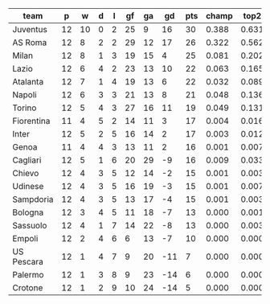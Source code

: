 |    team    | p  | w  | d | l | gf | ga | gd  | pts | champ | top2  | top3  | top4  |  5-7  | bot4  | bot3  | bot2  |
|------------|----|----|---|---|----|----|-----|-----|-------|-------|-------|-------|-------|-------|-------|-------|
| Juventus   | 12 | 10 | 0 | 2 | 25 |  9 |  16 |  30 | 0.388 | 0.631 | 0.776 | 0.859 | 0.110 | 0.000 | 0.000 | 0.000|
| AS Roma    | 12 |  8 | 2 | 2 | 29 | 12 |  17 |  26 | 0.322 | 0.562 | 0.718 | 0.818 | 0.135 | 0.000 | 0.000 | 0.000|
| Milan      | 12 |  8 | 1 | 3 | 19 | 15 |   4 |  25 | 0.081 | 0.202 | 0.341 | 0.486 | 0.302 | 0.002 | 0.000 | 0.000|
| Lazio      | 12 |  6 | 4 | 2 | 23 | 13 |  10 |  22 | 0.063 | 0.165 | 0.290 | 0.423 | 0.321 | 0.003 | 0.001 | 0.000|
| Atalanta   | 12 |  7 | 1 | 4 | 19 | 13 |   6 |  22 | 0.032 | 0.089 | 0.170 | 0.266 | 0.328 | 0.007 | 0.002 | 0.000|
| Napoli     | 12 |  6 | 3 | 3 | 21 | 13 |   8 |  21 | 0.048 | 0.136 | 0.258 | 0.379 | 0.327 | 0.003 | 0.001 | 0.000|
| Torino     | 12 |  5 | 4 | 3 | 27 | 16 |  11 |  19 | 0.049 | 0.131 | 0.243 | 0.369 | 0.334 | 0.003 | 0.001 | 0.001|
| Fiorentina | 11 |  4 | 5 | 2 | 14 | 11 |   3 |  17 | 0.004 | 0.016 | 0.037 | 0.068 | 0.179 | 0.058 | 0.030 | 0.012|
| Inter      | 12 |  5 | 2 | 5 | 16 | 14 |   2 |  17 | 0.003 | 0.012 | 0.033 | 0.064 | 0.183 | 0.049 | 0.024 | 0.009|
| Genoa      | 11 |  4 | 4 | 3 | 13 | 11 |   2 |  16 | 0.001 | 0.007 | 0.019 | 0.041 | 0.130 | 0.088 | 0.044 | 0.018|
| Cagliari   | 12 |  5 | 1 | 6 | 20 | 29 |  -9 |  16 | 0.009 | 0.033 | 0.068 | 0.128 | 0.252 | 0.030 | 0.014 | 0.005|
| Chievo     | 12 |  4 | 3 | 5 | 12 | 14 |  -2 |  15 | 0.001 | 0.003 | 0.007 | 0.015 | 0.072 | 0.166 | 0.094 | 0.042|
| Udinese    | 12 |  4 | 3 | 5 | 16 | 19 |  -3 |  15 | 0.001 | 0.007 | 0.019 | 0.038 | 0.123 | 0.088 | 0.046 | 0.021|
| Sampdoria  | 12 |  4 | 3 | 5 | 13 | 17 |  -4 |  15 | 0.001 | 0.003 | 0.011 | 0.026 | 0.089 | 0.137 | 0.075 | 0.033|
| Bologna    | 12 |  3 | 4 | 5 | 11 | 18 |  -7 |  13 | 0.000 | 0.001 | 0.003 | 0.008 | 0.041 | 0.279 | 0.174 | 0.091|
| Sassuolo   | 12 |  4 | 1 | 7 | 14 | 22 |  -8 |  13 | 0.000 | 0.003 | 0.007 | 0.013 | 0.061 | 0.202 | 0.119 | 0.057|
| Empoli     | 12 |  2 | 4 | 6 |  6 | 13 |  -7 |  10 | 0.000 | 0.000 | 0.000 | 0.001 | 0.008 | 0.608 | 0.457 | 0.294|
| US Pescara | 12 |  1 | 4 | 7 |  9 | 20 | -11 |   7 | 0.000 | 0.000 | 0.000 | 0.000 | 0.002 | 0.731 | 0.605 | 0.431|
| Palermo    | 12 |  1 | 3 | 8 |  9 | 23 | -14 |   6 | 0.000 | 0.000 | 0.000 | 0.000 | 0.002 | 0.760 | 0.638 | 0.476|
| Crotone    | 12 |  1 | 2 | 9 | 10 | 24 | -14 |   5 | 0.000 | 0.000 | 0.000 | 0.000 | 0.001 | 0.786 | 0.675 | 0.511|
